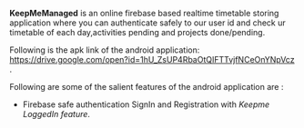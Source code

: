 **KeepMeManaged** is an online firebase based realtime timetable storing application where you can authenticate safely to our user id and check ur timetable of each day,activities pending and projects done/pending.


Following is the apk link of the android application: https://drive.google.com/open?id=1hU_ZsUP4RbaOtQIFTTvjfNCeOnYNpVcz .

Following are some of the salient features of the android application are :
* Firebase safe authentication SignIn and Registration with *Keepme LoggedIn feature*.
  
